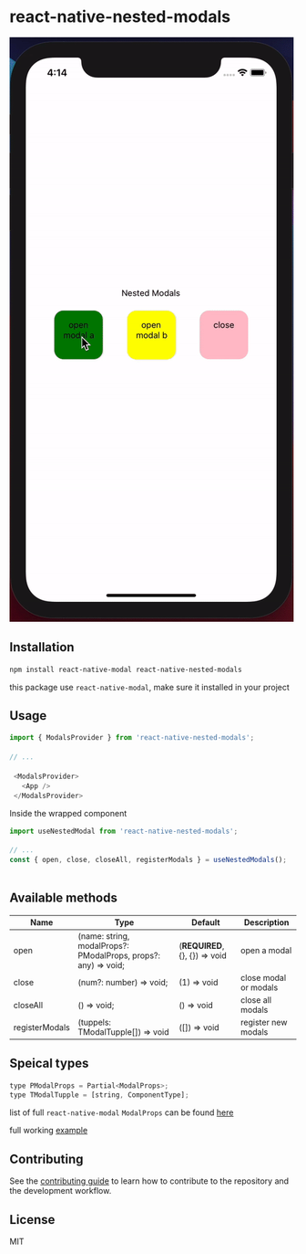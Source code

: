 # react-native-nested-modals

![react-native-nested-modals](nested-modals.gif)


## Installation

```sh
npm install react-native-modal react-native-nested-modals
```

this package use `react-native-modal`, make sure it installed in your project
## Usage

```js
import { ModalsProvider } from 'react-native-nested-modals';

// ...

 <ModalsProvider>
   <App />
 </ModalsProvider>
```
Inside the wrapped component

```js
import useNestedModal from 'react-native-nested-modals';

// ...
const { open, close, closeAll, registerModals } = useNestedModals();
 
```

## Available methods

| Name                           | Type             | Default                        | Description                                                                                                                                |
| ------------------------------ | ---------------- | ------------------------------ | ------------------------------------------------------------------------------------------------------------------------------------------ |
| open                    | (name: string, modalProps?: PModalProps, props?: any) => void; |  (**REQUIRED**, {}, {}) => void                   | open a modal
| close                    | (num?: number) => void; |  (1) => void                   | close modal or modals                         
| closeAll                    | () => void; |  () => void                   | close all modals 
| registerModals                    | (tuppels: TModalTupple[]) => void |  ([]) => void                   | register new modals 

## Speical types

```js
type PModalProps = Partial<ModalProps>;
type TModalTupple = [string, ComponentType];
```

list of full `react-native-modal` `ModalProps` can be found [here](https://github.com/react-native-modal/react-native-modal/blob/master/README.md)

full working [example](example/src)

## Contributing

See the [contributing guide](CONTRIBUTING.md) to learn how to contribute to the repository and the development workflow.

## License

MIT
